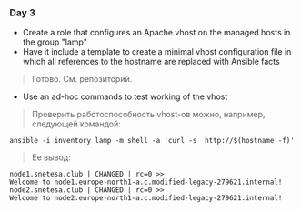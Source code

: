 ### Day 3

- Create a role that configures an Apache vhost on the managed hosts in the group "lamp"
- Have it include a template to create a minimal vhost configuration file in which all references to the hostname are replaced with Ansible facts
>  Готово. См. репозиторий.

- Use an ad-hoc commands to test working of the vhost
> Проверить работоспособность vhost-ов можно, например, следующей командой:
```
ansible -i inventory lamp -m shell -a 'curl -s  http://$(hostname -f)'
```
> Ее вывод:
```
node1.snetesa.club | CHANGED | rc=0 >>
Welcome to node1.europe-north1-a.c.modified-legacy-279621.internal!
node2.snetesa.club | CHANGED | rc=0 >>
Welcome to node2.europe-north1-a.c.modified-legacy-279621.internal!
```